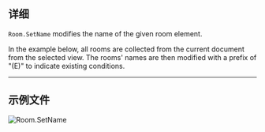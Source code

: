 ## 详细
`Room.SetName` modifies the name of the given room element.

In the example below, all rooms are collected from the current document from the selected view. The rooms' names are then modified with a prefix of "(E)" to indicate existing conditions.
___
## 示例文件

![Room.SetName](./Revit.Elements.Room.SetName_img.jpg)
